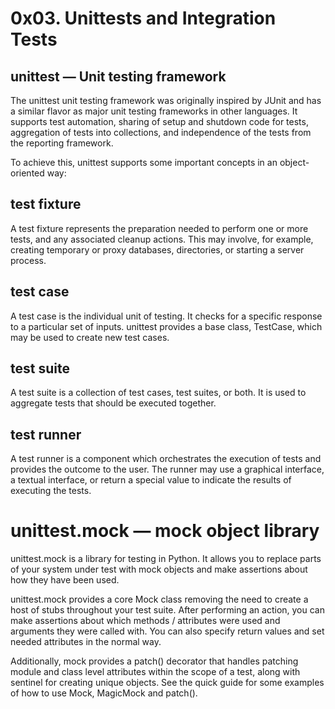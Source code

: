 0x03. Unittests and Integration Tests
=

<h2>unittest — Unit testing framework</h2>

The unittest unit testing framework was originally inspired by JUnit and has a similar flavor as major unit testing frameworks in other languages. It supports test automation, sharing of setup and shutdown code for tests, aggregation of tests into collections, and independence of the tests from the reporting framework.

To achieve this, unittest supports some important concepts in an object-oriented way:

<h2>test fixture</h2>

   A test fixture represents the preparation needed to perform one or more tests, and any associated cleanup actions. This may involve, for example, creating temporary or proxy databases, directories, or starting a server process.

<h2>test case</h2>

   A test case is the individual unit of testing. It checks for a specific response to a particular set of inputs. unittest provides a base class, TestCase, which may be used to create new test cases.

<h2>test suite</h2>

   A test suite is a collection of test cases, test suites, or both. It is used to aggregate tests that should be executed together.

<h2>test runner</h2>

   A test runner is a component which orchestrates the execution of tests and provides the outcome to the user. The runner may use a graphical interface, a textual interface, or return a special value to indicate the results of executing the tests.


unittest.mock — mock object library
=

unittest.mock is a library for testing in Python. It allows you to replace parts of your system under test with mock objects and make assertions about how they have been used.

unittest.mock provides a core Mock class removing the need to create a host of stubs throughout your test suite. After performing an action, you can make assertions about which methods / attributes were used and arguments they were called with. You can also specify return values and set needed attributes in the normal way.

Additionally, mock provides a patch() decorator that handles patching module and class level attributes within the scope of a test, along with sentinel for creating unique objects. See the quick guide for some examples of how to use Mock, MagicMock and patch().